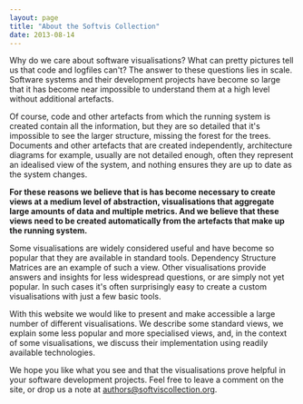 ```yaml
---
layout: page
title: "About the Softvis Collection"
date: 2013-08-14
---
```


Why do we care about software visualisations? What can pretty pictures tell us that code and logfiles can't? The answer to these questions lies in scale. Software systems and their development projects have become so large that it has become near impossible to understand them at a high level without additional artefacts.

Of course, code and other artefacts from which the running system is created contain all the information, but they are so detailed that it's impossible to see the larger structure, missing the forest for the trees. Documents and other artefacts that are created independently, architecture diagrams for example, usually are not detailed enough, often they represent an idealised view of the system, and nothing ensures they are up to date as the system changes.

**For these reasons we believe that is has become necessary to create views at a medium level of abstraction, visualisations that aggregate large amounts of data and multiple metrics. And we believe that these views need to be created automatically from the artefacts that make up the running system.**

Some visualisations are widely considered useful and have become so popular that they are available in standard tools. Dependency Structure Matrices are an example of such a view.  Other visualisations provide answers and insights for less widespread questions, or are simply not yet popular. In such cases it's often surprisingly easy to create a custom visualisations with just a few basic tools.

With this website we would like to present and make accessible a large number of different visualisations. We describe some standard views, we explain some less popular and more specialised views, and, in the context of some visualisations, we discuss their implementation using readily available technologies.

We hope you like what you see and that the visualisations prove helpful in your software development projects. Feel free to leave a comment on the site, or drop us a note at authors@softviscollection.org.
 
